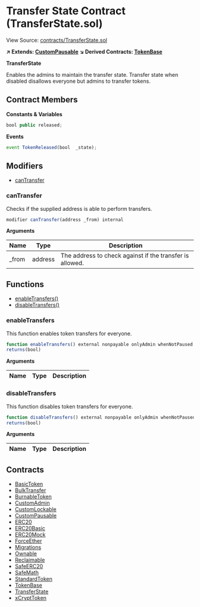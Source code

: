 # Transfer State Contract (TransferState.sol)

View Source: [contracts/TransferState.sol](../contracts/TransferState.sol)

**↗ Extends: [CustomPausable](CustomPausable.md)**
**↘ Derived Contracts: [TokenBase](TokenBase.md)**

**TransferState**

Enables the admins to maintain the transfer state.
Transfer state when disabled disallows everyone but admins to transfer tokens.

## Contract Members
**Constants & Variables**

```js
bool public released;

```

**Events**

```js
event TokenReleased(bool  _state);
```

## Modifiers

- [canTransfer](#cantransfer)

### canTransfer

Checks if the supplied address is able to perform transfers.

```js
modifier canTransfer(address _from) internal
```

**Arguments**

| Name        | Type           | Description  |
| ------------- |------------- | -----|
| _from | address | The address to check against if the transfer is allowed. | 

## Functions

- [enableTransfers()](#enabletransfers)
- [disableTransfers()](#disabletransfers)

### enableTransfers

This function enables token transfers for everyone.

```js
function enableTransfers() external nonpayable onlyAdmin whenNotPaused 
returns(bool)
```

**Arguments**

| Name        | Type           | Description  |
| ------------- |------------- | -----|

### disableTransfers

This function disables token transfers for everyone.

```js
function disableTransfers() external nonpayable onlyAdmin whenNotPaused 
returns(bool)
```

**Arguments**

| Name        | Type           | Description  |
| ------------- |------------- | -----|

## Contracts

* [BasicToken](BasicToken.md)
* [BulkTransfer](BulkTransfer.md)
* [BurnableToken](BurnableToken.md)
* [CustomAdmin](CustomAdmin.md)
* [CustomLockable](CustomLockable.md)
* [CustomPausable](CustomPausable.md)
* [ERC20](ERC20.md)
* [ERC20Basic](ERC20Basic.md)
* [ERC20Mock](ERC20Mock.md)
* [ForceEther](ForceEther.md)
* [Migrations](Migrations.md)
* [Ownable](Ownable.md)
* [Reclaimable](Reclaimable.md)
* [SafeERC20](SafeERC20.md)
* [SafeMath](SafeMath.md)
* [StandardToken](StandardToken.md)
* [TokenBase](TokenBase.md)
* [TransferState](TransferState.md)
* [xCryptToken](xCryptToken.md)
